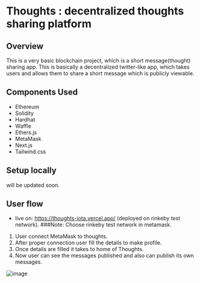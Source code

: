 # Thoughts : decentralized thoughts sharing platform

## Overview
This is a very basic blockchain project, which is a short message(thought) sharing app. This is basically a decentralized twitter-like app, which takes users and allows them to share a short message which is publicly viewable.

## Components Used
* Ethereum 
* Solidity 
* Hardhat 
* Waffle 
* Ethers.js 
* MetaMask 
* Next.js 
* Tailwind.css

## Setup locally
will be updated soon.

## User flow
* live on: https://thoughts-iota.vercel.app/ (deployed on rinkeby test network).
###Note: Choose rinkeby test network in metamask.

1) User connect MetaMask to thoughts.
2) After proper connection user fill the details to make profile.
3) Once details are filled it takes to home of Thoughts.
4) Now user can see the messages published and also can publish its own messages.

![image](https://user-images.githubusercontent.com/33827410/176500339-bdf796ea-c2b0-4616-a4a5-ae63f5b6d55a.png)







